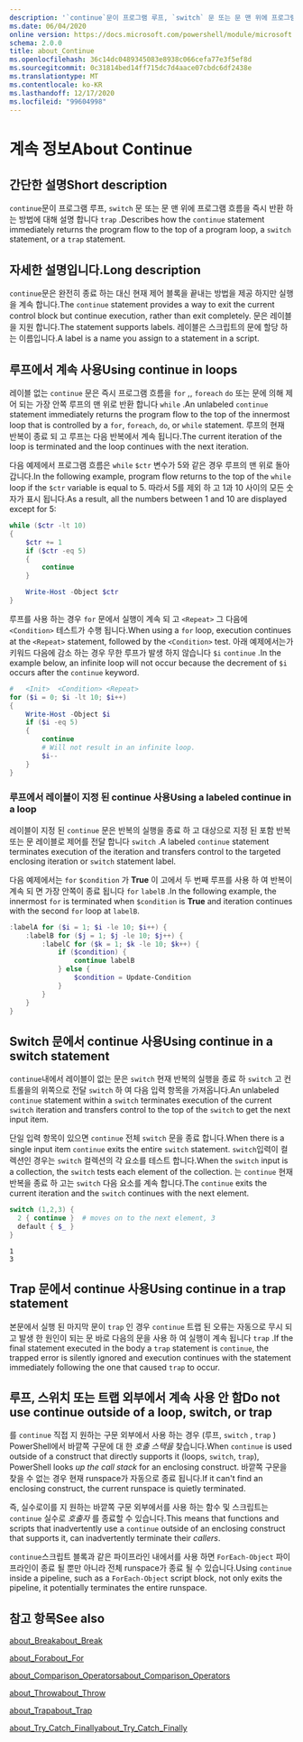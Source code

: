 ```yaml
---
description: '`continue`문이 프로그램 루프, `switch` 문 또는 문 맨 위에 프로그램 흐름을 즉시 반환 하는 방법에 대해 설명 합니다 `trap` .'
ms.date: 06/04/2020
online version: https://docs.microsoft.com/powershell/module/microsoft.powershell.core/about/about_continue?view=powershell-7.2&WT.mc_id=ps-gethelp
schema: 2.0.0
title: about_Continue
ms.openlocfilehash: 36c14dc0489345083e8938c066cefa77e3f5ef8d
ms.sourcegitcommit: 0c31814bed14ff715dc7d4aace07cbdc6df2438e
ms.translationtype: MT
ms.contentlocale: ko-KR
ms.lasthandoff: 12/17/2020
ms.locfileid: "99604998"
---
```

# <a name="about-continue"></a><span data-ttu-id="338f2-103">계속 정보</span><span class="sxs-lookup"><span data-stu-id="338f2-103">About Continue</span></span>

## <a name="short-description"></a><span data-ttu-id="338f2-104">간단한 설명</span><span class="sxs-lookup"><span data-stu-id="338f2-104">Short description</span></span>

<span data-ttu-id="338f2-105">`continue`문이 프로그램 루프, `switch` 문 또는 문 맨 위에 프로그램 흐름을 즉시 반환 하는 방법에 대해 설명 합니다 `trap` .</span><span class="sxs-lookup"><span data-stu-id="338f2-105">Describes how the `continue` statement immediately returns the program flow to the top of a program loop, a `switch` statement, or a `trap` statement.</span></span>

## <a name="long-description"></a><span data-ttu-id="338f2-106">자세한 설명입니다.</span><span class="sxs-lookup"><span data-stu-id="338f2-106">Long description</span></span>

<span data-ttu-id="338f2-107">`continue`문은 완전히 종료 하는 대신 현재 제어 블록을 끝내는 방법을 제공 하지만 실행을 계속 합니다.</span><span class="sxs-lookup"><span data-stu-id="338f2-107">The `continue` statement provides a way to exit the current control block but continue execution, rather than exit completely.</span></span> <span data-ttu-id="338f2-108">문은 레이블을 지원 합니다.</span><span class="sxs-lookup"><span data-stu-id="338f2-108">The statement supports labels.</span></span>
<span data-ttu-id="338f2-109">레이블은 스크립트의 문에 할당 하는 이름입니다.</span><span class="sxs-lookup"><span data-stu-id="338f2-109">A label is a name you assign to a statement in a script.</span></span>

## <a name="using-continue-in-loops"></a><span data-ttu-id="338f2-110">루프에서 계속 사용</span><span class="sxs-lookup"><span data-stu-id="338f2-110">Using continue in loops</span></span>

<span data-ttu-id="338f2-111">레이블 없는 `continue` 문은 즉시 프로그램 흐름을 `for` ,, `foreach` `do` 또는 문에 의해 제어 되는 가장 안쪽 루프의 맨 위로 반환 합니다 `while` .</span><span class="sxs-lookup"><span data-stu-id="338f2-111">An unlabeled `continue` statement immediately returns the program flow to the top of the innermost loop that is controlled by a `for`, `foreach`, `do`, or `while` statement.</span></span> <span data-ttu-id="338f2-112">루프의 현재 반복이 종료 되 고 루프는 다음 반복에서 계속 됩니다.</span><span class="sxs-lookup"><span data-stu-id="338f2-112">The current iteration of the loop is terminated and the loop continues with the next iteration.</span></span>

<span data-ttu-id="338f2-113">다음 예제에서 프로그램 흐름은 `while` `$ctr` 변수가 5와 같은 경우 루프의 맨 위로 돌아갑니다.</span><span class="sxs-lookup"><span data-stu-id="338f2-113">In the following example, program flow returns to the top of the `while` loop if the `$ctr` variable is equal to 5.</span></span> <span data-ttu-id="338f2-114">따라서 5를 제외 하 고 1과 10 사이의 모든 숫자가 표시 됩니다.</span><span class="sxs-lookup"><span data-stu-id="338f2-114">As a result, all the numbers between 1 and 10 are displayed except for 5:</span></span>

```powershell
while ($ctr -lt 10)
{
    $ctr += 1
    if ($ctr -eq 5)
    {
        continue
    }

    Write-Host -Object $ctr
}
```

<span data-ttu-id="338f2-115">루프를 사용 하는 경우 `for` 문에서 실행이 계속 되 고 `<Repeat>` 그 다음에 `<Condition>` 테스트가 수행 됩니다.</span><span class="sxs-lookup"><span data-stu-id="338f2-115">When using a `for` loop, execution continues at the `<Repeat>` statement, followed by the `<Condition>` test.</span></span> <span data-ttu-id="338f2-116">아래 예제에서는가 키워드 다음에 감소 하는 경우 무한 루프가 발생 하지 않습니다 `$i` `continue` .</span><span class="sxs-lookup"><span data-stu-id="338f2-116">In the example below, an infinite loop will not occur because the decrement of `$i` occurs after the `continue` keyword.</span></span>

```powershell
#   <Init>  <Condition> <Repeat>
for ($i = 0; $i -lt 10; $i++)
{
    Write-Host -Object $i
    if ($i -eq 5)
    {
        continue
        # Will not result in an infinite loop.
        $i--
    }
}
```

### <a name="using-a-labeled-continue-in-a-loop"></a><span data-ttu-id="338f2-117">루프에서 레이블이 지정 된 continue 사용</span><span class="sxs-lookup"><span data-stu-id="338f2-117">Using a labeled continue in a loop</span></span>

<span data-ttu-id="338f2-118">레이블이 지정 된 `continue` 문은 반복의 실행을 종료 하 고 대상으로 지정 된 포함 반복 또는 문 레이블로 제어를 전달 합니다 `switch` .</span><span class="sxs-lookup"><span data-stu-id="338f2-118">A labeled `continue` statement terminates execution of the iteration and transfers control to the targeted enclosing iteration or `switch` statement label.</span></span>

<span data-ttu-id="338f2-119">다음 예제에서는 `for` `$condition` 가 **True** 이 고에서 두 번째 루프를 사용 하 여 반복이 계속 되 면 가장 안쪽이 종료 됩니다 `for` `labelB` .</span><span class="sxs-lookup"><span data-stu-id="338f2-119">In the following example, the innermost `for` is terminated when `$condition` is **True** and iteration continues with the second `for` loop at `labelB`.</span></span>

```powershell
:labelA for ($i = 1; $i -le 10; $i++) {
    :labelB for ($j = 1; $j -le 10; $j++) {
        :labelC for ($k = 1; $k -le 10; $k++) {
            if ($condition) {
                continue labelB
            } else {
                $condition = Update-Condition
            }
        }
    }
}
```

## <a name="using-continue-in-a-switch-statement"></a><span data-ttu-id="338f2-120">Switch 문에서 continue 사용</span><span class="sxs-lookup"><span data-stu-id="338f2-120">Using continue in a switch statement</span></span>

<span data-ttu-id="338f2-121">`continue`내에서 레이블이 없는 문은 `switch` 현재 반복의 실행을 종료 하 `switch` 고 컨트롤을의 위쪽으로 전달 `switch` 하 여 다음 입력 항목을 가져옵니다.</span><span class="sxs-lookup"><span data-stu-id="338f2-121">An unlabeled `continue` statement within a `switch` terminates execution of the current `switch` iteration and transfers control to the top of the `switch` to get the next input item.</span></span>

<span data-ttu-id="338f2-122">단일 입력 항목이 있으면 `continue` 전체 `switch` 문을 종료 합니다.</span><span class="sxs-lookup"><span data-stu-id="338f2-122">When there is a single input item `continue` exits the entire `switch` statement.</span></span>
<span data-ttu-id="338f2-123">`switch`입력이 컬렉션인 경우는 `switch` 컬렉션의 각 요소를 테스트 합니다.</span><span class="sxs-lookup"><span data-stu-id="338f2-123">When the `switch` input is a collection, the `switch` tests each element of the collection.</span></span> <span data-ttu-id="338f2-124">는 `continue` 현재 반복을 종료 하 고는 `switch` 다음 요소를 계속 합니다.</span><span class="sxs-lookup"><span data-stu-id="338f2-124">The `continue` exits the current iteration and the `switch` continues with the next element.</span></span>

```powershell
switch (1,2,3) {
  2 { continue }  # moves on to the next element, 3
  default { $_ }
}
```

```Output
1
3
```

## <a name="using-continue-in-a-trap-statement"></a><span data-ttu-id="338f2-125">Trap 문에서 continue 사용</span><span class="sxs-lookup"><span data-stu-id="338f2-125">Using continue in a trap statement</span></span>

<span data-ttu-id="338f2-126">본문에서 실행 된 마지막 문이 `trap` 인 경우 `continue` 트랩 된 오류는 자동으로 무시 되 고 발생 한 원인이 되는 문 바로 다음의 문을 사용 하 여 실행이 계속 됩니다 `trap` .</span><span class="sxs-lookup"><span data-stu-id="338f2-126">If the final statement executed in the body a `trap` statement is `continue`, the trapped error is silently ignored and execution continues with the statement immediately following the one that caused `trap` to occur.</span></span>

## <a name="do-not-use-continue-outside-of-a-loop-switch-or-trap"></a><span data-ttu-id="338f2-127">루프, 스위치 또는 트랩 외부에서 계속 사용 안 함</span><span class="sxs-lookup"><span data-stu-id="338f2-127">Do not use continue outside of a loop, switch, or trap</span></span>

<span data-ttu-id="338f2-128">를 `continue` 직접 지 원하는 구문 외부에서 사용 하는 경우 (루프, `switch` , `trap` ) PowerShell에서 바깥쪽 구문에 대 한 _호출 스택을_ 찾습니다.</span><span class="sxs-lookup"><span data-stu-id="338f2-128">When `continue` is used outside of a construct that directly supports it (loops, `switch`, `trap`), PowerShell looks _up the call stack_ for an enclosing construct.</span></span> <span data-ttu-id="338f2-129">바깥쪽 구문을 찾을 수 없는 경우 현재 runspace가 자동으로 종료 됩니다.</span><span class="sxs-lookup"><span data-stu-id="338f2-129">If it can't find an enclosing construct, the current runspace is quietly terminated.</span></span>

<span data-ttu-id="338f2-130">즉, 실수로이를 지 원하는 바깥쪽 구문 외부에서를 사용 하는 함수 및 스크립트는 `continue` 실수로 _호출자_ 를 종료할 수 있습니다.</span><span class="sxs-lookup"><span data-stu-id="338f2-130">This means that functions and scripts that inadvertently use a `continue` outside of an enclosing construct that supports it, can inadvertently terminate their _callers_.</span></span>

<span data-ttu-id="338f2-131">`continue`스크립트 블록과 같은 파이프라인 내에서를 사용 하면 `ForEach-Object` 파이프라인이 종료 될 뿐만 아니라 전체 runspace가 종료 될 수 있습니다.</span><span class="sxs-lookup"><span data-stu-id="338f2-131">Using `continue` inside a pipeline, such as a `ForEach-Object` script block, not only exits the pipeline, it potentially terminates the entire runspace.</span></span>

## <a name="see-also"></a><span data-ttu-id="338f2-132">참고 항목</span><span class="sxs-lookup"><span data-stu-id="338f2-132">See also</span></span>

[<span data-ttu-id="338f2-133">about_Break</span><span class="sxs-lookup"><span data-stu-id="338f2-133">about_Break</span></span>](about_Break.md)

[<span data-ttu-id="338f2-134">about_For</span><span class="sxs-lookup"><span data-stu-id="338f2-134">about_For</span></span>](about_For.md)

[<span data-ttu-id="338f2-135">about_Comparison_Operators</span><span class="sxs-lookup"><span data-stu-id="338f2-135">about_Comparison_Operators</span></span>](about_Comparison_Operators.md)

[<span data-ttu-id="338f2-136">about_Throw</span><span class="sxs-lookup"><span data-stu-id="338f2-136">about_Throw</span></span>](about_Throw.md)

[<span data-ttu-id="338f2-137">about_Trap</span><span class="sxs-lookup"><span data-stu-id="338f2-137">about_Trap</span></span>](about_Trap.md)

[<span data-ttu-id="338f2-138">about_Try_Catch_Finally</span><span class="sxs-lookup"><span data-stu-id="338f2-138">about_Try_Catch_Finally</span></span>](about_Try_Catch_Finally.md)
